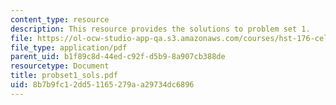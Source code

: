 ```yaml
---
content_type: resource
description: This resource provides the solutions to problem set 1.
file: https://ol-ocw-studio-app-qa.s3.amazonaws.com/courses/hst-176-cellular-and-molecular-immunology-fall-2005/8b7b9fc12dd51165279aa29734dc6896_probset1_sols.pdf
file_type: application/pdf
parent_uid: b1f89c8d-44ed-c92f-d5b9-8a907cb388de
resourcetype: Document
title: probset1_sols.pdf
uid: 8b7b9fc1-2dd5-1165-279a-a29734dc6896
---
```

